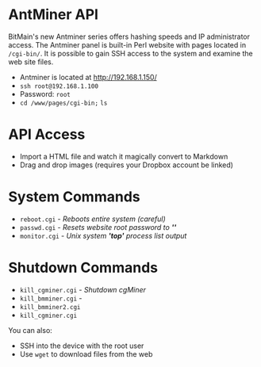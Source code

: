 # AntMiner API

BitMain's new Antminer series offers hashing speeds and IP administrator access. The Antminer panel is built-in Perl website with pages located in `/cgi-bin/`. It is possible to gain SSH access to the system and examine the web site files.
 - Antminer is located at http://192.168.1.150/
 - `ssh root@192.168.1.100`
 - Password: `root`
 - `cd /www/pages/cgi-bin;` `ls`

# API Access

  - Import a HTML file and watch it magically convert to Markdown
  - Drag and drop images (requires your Dropbox account be linked)

# System Commands

- `reboot.cgi` - *Reboots entire system (careful)*
- `passwd.cgi` - *Resets website root password to **''***
- `monitor.cgi` - *Unix system **'top'** process list output* 

# Shutdown Commands
- `kill_cgminer.cgi` - *Shutdown cgMiner*
- `kill_bmminer.cgi` - 
- `kill_bmminer2.cgi` 
- `kill_cgminer.cgi`

You can also:
  - SSH into the device with the root user
  - Use `wget` to download files from the web


